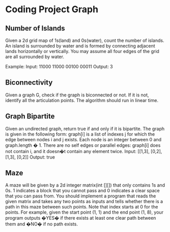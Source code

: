 # Coding Project Graph

## Number of Islands
Given a 2d grid map of 1s(land) and 0s(water), count the number of islands. An island is surrounded by water and is formed by connecting adjacent lands horizontally or vertically. You may assume all four edges of the grid are all surrounded by water.

Example:
Input:
11000
11000
00100
00011
Output: 3

## Biconnectivity
Given a graph G, check if the graph is biconnected or not. If it is not, identify all the articulation points. The algorithm should run in linear time.

## Graph Bipartite
Given an undirected graph, return true if and only if it is bipartite.
The graph is given in the following form: graph[i] is a list of indexes j for which the edge between nodes i and j exists. Each node is an integer between 0 and graph.length � 1. There are no self edges or parallel edges: graph[i] does not contain i, and it doesn�t contain any element twice.
Input: [[1,3], [0,2], [1,3], [0,2]]
Output: true

## Maze
A maze will be given by a 2d integer matrix(int [][]) that only contains 1s and 0s. 1 indicates a block that you cannot pass and 0 indicates a clear space that you can pass from.
You should implement a program that reads the given matrix and takes any two points as inputs and tells whether there is a path in this maze between such points. Note that index starts at 0 for the points. For example, given the start point (1, 1) and the end point (1, 8), your program outputs �YES� if there exists at least one clear path between them and �NO� if no path exists.

